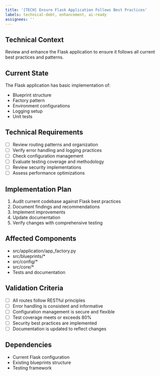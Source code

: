 ```yaml
---
title: '[TECH] Ensure Flask Application Follows Best Practices'
labels: technical-debt, enhancement, ai-ready
assignees: ''
---
```


## Technical Context
Review and enhance the Flask application to ensure it follows all current best practices and patterns.

## Current State
The Flask application has basic implementation of:
- Blueprint structure
- Factory pattern
- Environment configurations
- Logging setup
- Unit tests

## Technical Requirements
- [ ] Review routing patterns and organization
- [ ] Verify error handling and logging practices
- [ ] Check configuration management
- [ ] Evaluate testing coverage and methodology
- [ ] Review security implementations
- [ ] Assess performance optimizations

## Implementation Plan
1. Audit current codebase against Flask best practices
2. Document findings and recommendations
3. Implement improvements
4. Update documentation
5. Verify changes with comprehensive testing

## Affected Components
- src/application/app_factory.py
- src/blueprints/*
- src/config/*
- src/core/*
- Tests and documentation

## Validation Criteria
- [ ] All routes follow RESTful principles
- [ ] Error handling is consistent and informative
- [ ] Configuration management is secure and flexible
- [ ] Test coverage meets or exceeds 80%
- [ ] Security best practices are implemented
- [ ] Documentation is updated to reflect changes

## Dependencies
- Current Flask configuration
- Existing blueprints structure
- Testing framework